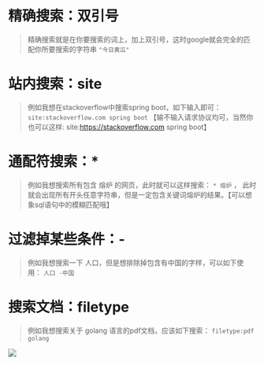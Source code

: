 
# 精确搜索：双引号
> 精确搜索就是在你要搜索的词上，加上双引号，这时google就会完全的匹配你所要搜索的字符串
`"今日黄瓜"`

# 站内搜索：site
> 例如我想在stackoverflow中搜索spring boot，如下输入即可：
`site:stackoverflow.com spring boot` 【输不输入请求协议均可，当然你也可以这样: site:https://stackoverflow.com spring boot】

# 通配符搜索：*
> 例如我想搜索所有包含 熔炉 的网页，此时就可以这样搜索：
`* 熔炉` ， 此时就会出现所有开头任意字符串，但是一定包含关键词熔炉的结果。【可以想象sql语句中的模糊匹配哦】

# 过滤掉某些条件：-
> 例如我想搜索一下 人口，但是想排除掉包含有中国的字样，可以如下使用：
> `人口 -中国`

# 搜索文档：filetype
> 例如我想搜索关于 golang 语言的pdf文档，应该如下搜索：
> `filetype:pdf golang`


![](https://img.imgdb.cn/item/604b8d115aedab222cee6950.png)
